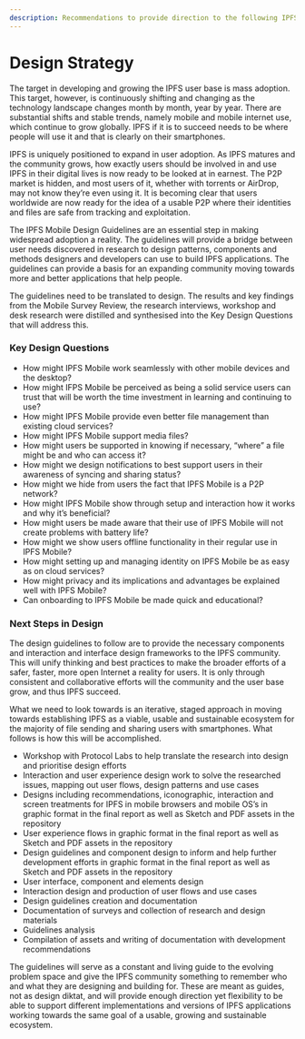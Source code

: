 ```yaml
---
description: Recommendations to provide direction to the following IPFS mobile design phase
---
```


# Design Strategy

The target in developing and growing the IPFS user base is mass adoption. This target, however, is continuously shifting and changing as the technology landscape changes month by month, year by year. There are substantial shifts and stable trends, namely mobile and mobile internet use, which continue to grow globally. IPFS if it is to succeed needs to be where people will use it and that is clearly on their smartphones.

IPFS is uniquely positioned to expand in user adoption. As IPFS matures and the community grows, how exactly users should be involved in and use IPFS in their digital lives is now ready to be looked at in earnest. The P2P market is hidden, and most users of it, whether with torrents or AirDrop, may not know they’re even using it. It is becoming clear that users worldwide are now ready for the idea of a usable P2P where their identities and files are safe from tracking and exploitation.

The IPFS Mobile Design Guidelines are an essential step in making widespread adoption a reality. The guidelines will provide a bridge between user needs discovered in research to design patterns, components and methods designers and developers can use to build IPFS applications. The guidelines can provide a basis for an expanding community moving towards more and better applications that help people.

The guidelines need to be translated to design. The results and key findings from the Mobile Survey Review, the research interviews, workshop and desk research were distilled and synthesised into the Key Design Questions that will address this.

### Key Design Questions

* How might IPFS Mobile work seamlessly with other mobile devices and the desktop?
* How might IFPS Mobile be perceived as being a solid service users can trust that will be worth the time investment in learning and continuing to use?
* How might IPFS Mobile provide even better file management than existing cloud services?
* How might IPFS Mobile support media files?
* How might users be supported in knowing if necessary, “where” a file might be and who can access it?
* How might we design notifications to best support users in their awareness of syncing and sharing status?
* How might we hide from users the fact that IPFS Mobile is a P2P network? 
* How might IPFS Mobile show through setup and interaction how it works and why it’s beneficial?
* How might users be made aware that their use of IPFS Mobile will not create problems with battery life?
* How might we show users offline functionality in their regular use in IPFS Mobile?
* How might setting up and managing identity on IPFS Mobile be as easy as on cloud services?
* How might privacy and its implications and advantages be explained well with IPFS Mobile?
* Can onboarding to IPFS Mobile be made quick and educational?

### Next Steps in Design

The design guidelines to follow are to provide the necessary components and interaction and interface design frameworks to the IPFS community. This will unify thinking and best practices to make the broader efforts of a safer, faster, more open Internet a reality for users. It is only through consistent and collaborative efforts will the community and the user base grow, and thus IPFS succeed.

What we need to look towards is an iterative, staged approach in moving towards establishing IPFS as a viable, usable and sustainable ecosystem for the majority of file sending and sharing users with smartphones. What follows is how this will be accomplished.

* Workshop with Protocol Labs to help translate the research into design and prioritise design efforts
* Interaction and user experience design work to solve the researched issues, mapping out user flows, design patterns and use cases
* Designs including recommendations, iconographic, interaction and screen treatments for IPFS in mobile browsers and mobile OS’s in graphic format in the final report as well as Sketch and PDF assets in the repository
* User experience flows in graphic format in the final report as well as Sketch and PDF assets in the repository
* Design guidelines and component design to inform and help further development efforts in graphic format in the final report as well as Sketch and PDF assets in the repository
* User interface, component and elements design
* Interaction design and production of user flows and use cases
* Design guidelines creation and documentation
* Documentation of surveys and collection of research and design materials
* Guidelines analysis
* Compilation of assets and writing of documentation with development recommendations

The guidelines will serve as a constant and living guide to the evolving problem space and give the IPFS community something to remember who and what they are designing and building for. These are meant as guides, not as design diktat, and will provide enough direction yet flexibility to be able to support different implementations and versions of IPFS applications working towards the same goal of a usable, growing and sustainable ecosystem.

